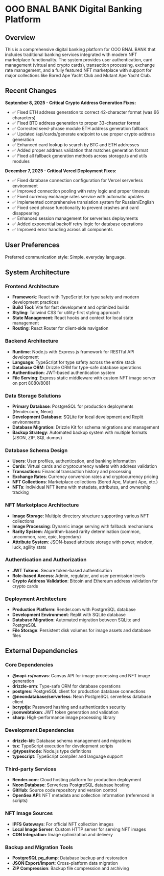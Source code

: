 # OOO BNAL BANK Digital Banking Platform

## Overview

This is a comprehensive digital banking platform for OOO BNAL BANK that includes traditional banking services integrated with modern NFT marketplace functionality. The system provides user authentication, card management (virtual and crypto cards), transaction processing, exchange rate management, and a fully featured NFT marketplace with support for major collections like Bored Ape Yacht Club and Mutant Ape Yacht Club.

## Recent Changes

**September 8, 2025 - Critical Crypto Address Generation Fixes:**
- ✅ Fixed ETH address generation to correct 42-character format (was 66 characters)
- ✅ Fixed BTC address generation to proper 33-character format 
- ✅ Corrected seed-phrase module ETH address generation fallback
- ✅ Updated /api/cards/generate endpoint to use proper crypto address generation
- ✅ Enhanced card lookup to search by BTC and ETH addresses
- ✅ Added proper address validation that matches generation format
- ✅ Fixed all fallback generation methods across storage.ts and utils modules

**December 7, 2025 - Critical Vercel Deployment Fixes:**
- ✅ Fixed database connection configuration for Vercel serverless environment
- ✅ Improved connection pooling with retry logic and proper timeouts
- ✅ Fixed currency exchange rates service with automatic updates
- ✅ Implemented comprehensive translation system for Russian/English
- ✅ Fixed seed phrase functionality to prevent crashes and card disappearing
- ✅ Enhanced session management for serverless deployments
- ✅ Added exponential backoff retry logic for database operations
- ✅ Improved error handling across all components

## User Preferences

Preferred communication style: Simple, everyday language.

## System Architecture

### Frontend Architecture
- **Framework**: React with TypeScript for type safety and modern development practices
- **Build Tool**: Vite for fast development and optimized builds
- **Styling**: Tailwind CSS for utility-first styling approach
- **State Management**: React hooks and context for local state management
- **Routing**: React Router for client-side navigation

### Backend Architecture
- **Runtime**: Node.js with Express.js framework for RESTful API development
- **Language**: TypeScript for type safety across the entire stack
- **Database ORM**: Drizzle ORM for type-safe database operations
- **Authentication**: JWT-based authentication system
- **File Serving**: Express static middleware with custom NFT image server on port 8080/8081

### Data Storage Solutions
- **Primary Database**: PostgreSQL for production deployments (Render.com, Neon)
- **Development Database**: SQLite for local development and Replit environments
- **Database Migration**: Drizzle Kit for schema migrations and management
- **Backup Strategy**: Automated backup system with multiple formats (JSON, ZIP, SQL dumps)

### Database Schema Design
- **Users**: User profiles, authentication, and banking information
- **Cards**: Virtual cards and cryptocurrency wallets with address validation
- **Transactions**: Financial transaction history and processing
- **Exchange Rates**: Currency conversion rates and cryptocurrency pricing
- **NFT Collections**: Marketplace collections (Bored Ape, Mutant Ape, etc.)
- **NFTs**: Individual NFT items with metadata, attributes, and ownership tracking

### NFT Marketplace Architecture
- **Image Storage**: Multiple directory structure supporting various NFT collections
- **Image Processing**: Dynamic image serving with fallback mechanisms
- **Rarity System**: Algorithm-based rarity determination (common, uncommon, rare, epic, legendary)
- **Attribute System**: JSON-based attribute storage with power, wisdom, luck, agility stats

### Authentication and Authorization
- **JWT Tokens**: Secure token-based authentication
- **Role-based Access**: Admin, regulator, and user permission levels
- **Crypto Address Validation**: Bitcoin and Ethereum address validation for crypto cards

### Deployment Architecture
- **Production Platform**: Render.com with PostgreSQL database
- **Development Environment**: Replit with SQLite database
- **Database Migration**: Automated migration between SQLite and PostgreSQL
- **File Storage**: Persistent disk volumes for image assets and database files

## External Dependencies

### Core Dependencies
- **@napi-rs/canvas**: Canvas API for image processing and NFT image generation
- **drizzle-orm**: Type-safe ORM for database operations
- **postgres**: PostgreSQL client for production database connections
- **@neondatabase/serverless**: Neon PostgreSQL serverless database client
- **bcryptjs**: Password hashing and authentication security
- **jsonwebtoken**: JWT token generation and validation
- **sharp**: High-performance image processing library

### Development Dependencies
- **drizzle-kit**: Database schema management and migrations
- **tsx**: TypeScript execution for development scripts
- **@types/node**: Node.js type definitions
- **typescript**: TypeScript compiler and language support

### Third-party Services
- **Render.com**: Cloud hosting platform for production deployment
- **Neon Database**: Serverless PostgreSQL database hosting
- **GitHub**: Source code repository and version control
- **OpenSea API**: NFT metadata and collection information (referenced in scripts)

### NFT Image Sources
- **IPFS Gateways**: For official NFT collection images
- **Local Image Server**: Custom HTTP server for serving NFT images
- **CDN Integration**: Image optimization and delivery

### Backup and Migration Tools
- **PostgreSQL pg_dump**: Database backup and restoration
- **JSON Export/Import**: Cross-platform data migration
- **ZIP Compression**: Backup file compression and archiving